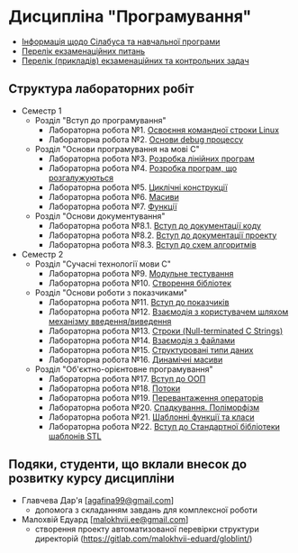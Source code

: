 # Дисципліна "Програмування"

* [Інформація щодо Сілабуса та навчальної програми](./silabus-info.md)
* [Перелік екзаменаційних питань](./exam-questions.md)
* [Перелік (прикладів) екзаменаційних та контрольних задач](./exam-tasks.md)

## Структура лабораторних робіт

* Семестр 1
   * Розділ "Вступ до програмування"
      * Лабораторна робота №1. [Освоєння командної строки Linux](./labs/unit1/cmd.md)
      * Лабораторна робота №2. [Основи debug процессу](./labs/unit1/debug.md)
   * Розділ "Основи програмування на мові С"
      * Лабораторна робота №3. [Розробка лінійних програм](./labs/unit2/linear.md)
      * Лабораторна робота №4. [Розробка програм, що розгалужуються](./labs/unit2/condition.md)
      * Лабораторна робота №5. [Циклічні конструкції](./labs/unit2/loops.md)
      * Лабораторна робота №6. [Масиви](./labs/unit2/arrays.md)
      * Лабораторна робота №7. [Функції](./labs/unit2/functions.md)
   * Розділ "Основи документування"
      * Лабораторна робота №8.1. [Вступ до документації коду](./labs/unit3/doxygen.md)
      * Лабораторна робота №8.2. [Вступ до документації проекту](./labs/unit3/report.md)
      * Лабораторна робота №8.3. [Вступ до схем алгоритмів](./labs/unit3/bsa.md)
* Семестр 2
   * Розділ "Сучасні технології мови С"
      * Лабораторна робота №9. [Модульне тестування](./labs/unit4/unit-testing.md)
      * Лабораторна робота №10. [Створення бібліотек](./labs/unit4/libraries.md)
   * Розділ "Основи роботи з показчиками"
      * Лабораторна робота №11. [Вступ до показчиків](./labs/unit5/pointers.md)
      * Лабораторна робота №12. [Взаємодія з користувачем шляхом механізму введення/виведення](./labs/unit5/console-io.md)
      * Лабораторна робота №13. [Строки (Null-terminated C Strings)](./labs/unit5/ntcs.md)
      * Лабораторна робота №14. [Взаємодія з файлами](./labs/unit5/file-io.md)
      * Лабораторна робота №15. [Структуровані типи даних](./labs/unit5/structures.md)
      * Лабораторна робота №16. [Динамічні масиви](./labs/unit5/dynamic-arrays.md)
   * Розділ "Об'єктно-орієнтовне програмування"
      * Лабораторна робота №17. [Вступ до ООП](./labs/unit6/cpp-intro.md)
      * Лабораторна робота №18. [Потоки](./labs/unit6/cpp-streams.md)
      * Лабораторна робота №19. [Перевантаження операторів](./labs/unit6/cpp-operators.md)
      * Лабораторна робота №20. [Спадкування. Поліморфізм](./labs/unit6/cpp-inheritance.md)
      * Лабораторна робота №21. [Шаблонні функції та класи](./labs/unit6/cpp-templates.md)
      * Лабораторна робота №22. [Вступ до Стандартної бібліотеки шаблонів STL](./labs/unit6/cpp-stl-core.md)

## Подяки, студенти, що вклали внесок до розвитку курсу дисципліни

* Главчева Дар'я [agafina99@gmail.com] 
    - допомога з складанням завдань для комплексної роботи
* Малохвій Едуард [malokhvii.ee@gmail.com] 
    - створення проекту автоматизованої перевірки структури директорій (https://gitlab.com/malokhvii-eduard/globlint/)

